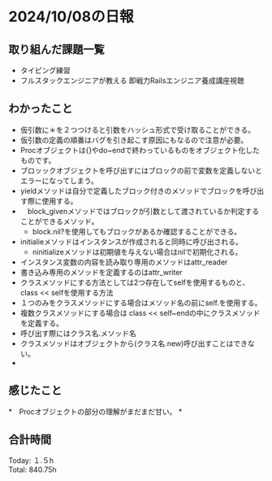 # 2024/10/08の日報
## 取り組んだ課題一覧
* タイピング練習
* フルスタックエンジニアが教える 即戦力Railsエンジニア養成講座視聴
## わかったこと
*  仮引数に＊を２つつけると引数をハッシュ形式で受け取ることができる。
*  仮引数の定義の順番はバグを引き起こす原因にもなるので注意が必要。
*  Procオブジェクトは{}やdo~endで終わっているものをオブジェクト化したものです。
  *  ブロッックオブジェクトを呼び出すにはブロックの前で変数を定義しないとエラーになってしまう。
*  yieldメソッドは自分で定義したブロック付きのメソッドでブロックを呼び出す際に使用する。
* 　block_givenメソッドではブロックが引数として渡されているか判定することができるメソッド。
  *  block.nil?を使用してもブロックがあるか確認することができる。
* initialieメソッドはインスタンスが作成されると同時に呼び出される。
  *  ninitializeメソッドは初期値を与えない場合はnilで初期化される。
*  インスタンス変数の内容を読み取り専用のメソッドはattr_reader
*  書き込み専用のメソッドを定義するのはattr_writer
*  クラスメソッドにする方法としては2つ存在してselfを使用するものと、class << selfを使用する方法
  *  １つのみをクラスメソッドにする場合はメソッド名の前にself.を使用する。
  *  複数クラスメソッドにする場合は class << self~endの中にクラスメソッドを定義する。
  *  呼び出す際にはクラス名.メソッド名
  *  クラスメソッドはオブジェクトから(クラス名.new)呼び出すことはできない。
  *                        
## 感じたこと
*　Procオブジェクトの部分の理解がまだまだ甘い。
*  
## 合計時間  
Today: １.５h<br>
Total: 840.75h
